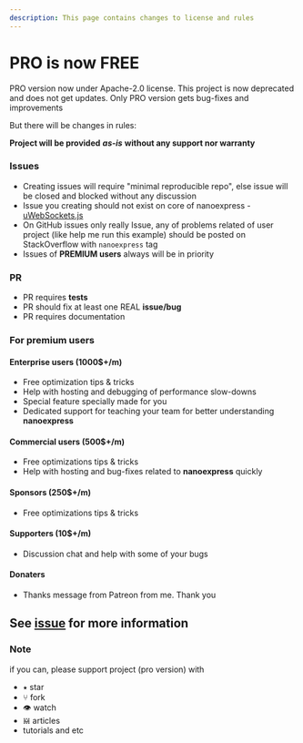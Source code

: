 ```yaml
---
description: This page contains changes to license and rules
---
```


# PRO is now FREE

PRO version now under Apache-2.0 license. This project is now deprecated and does not get updates. Only PRO version gets bug-fixes and improvements

But there will be changes in rules:

**Project will be provided** _**as-is**_ **without any support nor warranty**

### Issues

* Creating issues will require "minimal reproducible repo", else issue will be closed and blocked without any discussion
* Issue you creating should not exist on core of nanoexpress - [uWebSockets.js](https://github.com/uNetworking/uWebSockets.js)
* On GitHub issues only really Issue, any of problems related of user project \(like help me run this example\) should be posted on StackOverflow with `nanoexpress` tag
* Issues of **PREMIUM users** always will be in priority

### PR

* PR requires **tests**
* PR should fix at least one REAL **issue/bug**
* PR requires documentation

### For premium users

#### Enterprise users \(1000$+/m\)

* Free optimization tips & tricks
* Help with hosting and debugging of performance slow-downs
* Special feature specially made for you
* Dedicated support for teaching your team for better understanding **nanoexpress**

#### Commercial users \(500$+/m\)

* Free optimizations tips & tricks
* Help with hosting and bug-fixes related to **nanoexpress** quickly

#### Sponsors \(250$+/m\)

* Free optimizations tips & tricks

#### Supporters \(10$+/m\)

* Discussion chat and help with some of your bugs

#### Donaters

* Thanks message from Patreon from me. Thank you

## See [issue](https://github.com/nanoexpress/pro/issues/44) for more information

### Note

if you can, please support project \(pro version\) with

* ⭑ star
* ⑂ fork
* 👁 watch
* 𝍇 articles
* tutorials and etc

